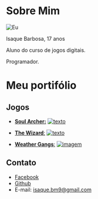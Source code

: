 # Sobre Mim

![Eu](https://scontent.frec10-1.fna.fbcdn.net/v/t1.0-9/22549727_1408079169290406_1982596868822454870_n.jpg?_nc_cat=108&_nc_ht=scontent.frec10-1.fna&oh=6feb9c97fff9790c2671cb64427d3bc9&oe=5CA6A21C)

Isaque Barbosa, 17 anos

Aluno do curso de jogos digitais.

Programador.



# Meu portifólio

## Jogos
- [**Soul Archer:**](https://ronaque.github.io/SoulArcher/)
<a href="https://ronaque.github.io/SoulArcher/" target="_blank"> ![texto](https://i.pinimg.com/originals/97/be/02/97be0223779aba3207c6da7055ee555a.png) </a>

- [**The Wizard**:](https://ronaque.github.io/The%20Wizard/)
<a href="https://ronaque.github.io/The%20Wizard/" target="_blank">![texto](https://i.pinimg.com/originals/2d/ff/99/2dff996b8a83544ac67035d94b1a549d.png) </a>

- [**Weather Gangs**:](https://ronaque.github.io/WeatherGangs/)
<a href="https://ronaque.github.io/WeatherGangs/" target="_blank"> ![imagem](https://i.pinimg.com/originals/d6/2e/96/d62e96d973b8416d78694bff21db21a7.png)</a>


## Contato
- <a href="https://www.facebook.com/isaque.barbosa.395"> Facebook </a>
- <a href="https://github.com/ronaque"> Github </a>
- E-mail: isaque.bm9@gmail.com
